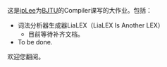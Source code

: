 这是[ipLee](https://github.com/ipChrisLee)为[BJTU](https://www.bjtu.edu.cn)的Compiler课写的大作业。包括：

* 词法分析器生成器LiaLEX（LiaLEX Is Another LEX）
  * 目前等待补齐文档。
* To be done.

欢迎您翻阅。